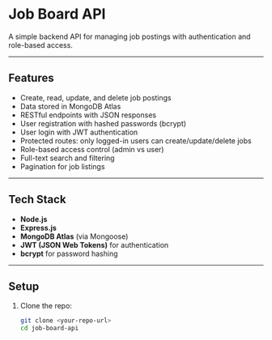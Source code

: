 # Job Board API

A simple backend API for managing job postings with authentication and role-based access.

---

## Features
- Create, read, update, and delete job postings
- Data stored in MongoDB Atlas
- RESTful endpoints with JSON responses
- User registration with hashed passwords (bcrypt)
- User login with JWT authentication
- Protected routes: only logged-in users can create/update/delete jobs
- Role-based access control (admin vs user)
- Full-text search and filtering
- Pagination for job listings

---

## Tech Stack
- **Node.js**
- **Express.js**
- **MongoDB Atlas** (via Mongoose)
- **JWT (JSON Web Tokens)** for authentication
- **bcrypt** for password hashing

---

## Setup

1. Clone the repo:
   ```bash
   git clone <your-repo-url>
   cd job-board-api

